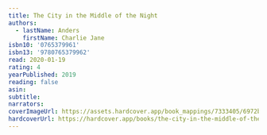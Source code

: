 ```yaml
---
title: The City in the Middle of the Night
authors:
  - lastName: Anders
    firstName: Charlie Jane
isbn10: '0765379961'
isbn13: '9780765379962'
read: 2020-01-19
rating: 4
yearPublished: 2019
reading: false
asin:
subtitle:
narrators:
coverImageUrl: https://assets.hardcover.app/book_mappings/7333405/6972bb62661f1aa193830ccb7a67f0f5d83b83da.jpeg
hardcoverUrl: https://hardcover.app/books/the-city-in-the-middle-of-the-night/editions/30399445
---
```

